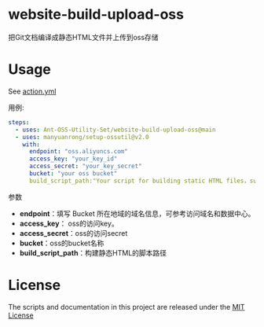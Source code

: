 # website-build-upload-oss
 把Git文档编译成静态HTML文件并上传到oss存储


# Usage

See [action.yml](action.yml)

用例:

```yaml
steps:
  - uses: Ant-OSS-Utility-Set/website-build-upload-oss@main
  - uses: manyuanrong/setup-ossutil@v2.0
    with:
      endpoint: "oss.aliyuncs.com"
      access_key: "your_key_id"
      access_secret: "your_key_secret"
      bucket: "your oss bucket"
      build_script_path:"Your script for building static HTML files，such as command :hugo "
```

参数

- **endpoint**：填写 Bucket 所在地域的域名信息，可参考访问域名和数据中心。
- **access_key**： oss的访问key。
- **access_secret**：oss的访问secret
- **bucket**：oss的bucket名称
- **build_script_path**：构建静态HTML的脚本路径


# License

The scripts and documentation in this project are released under the [MIT License](LICENSE)
